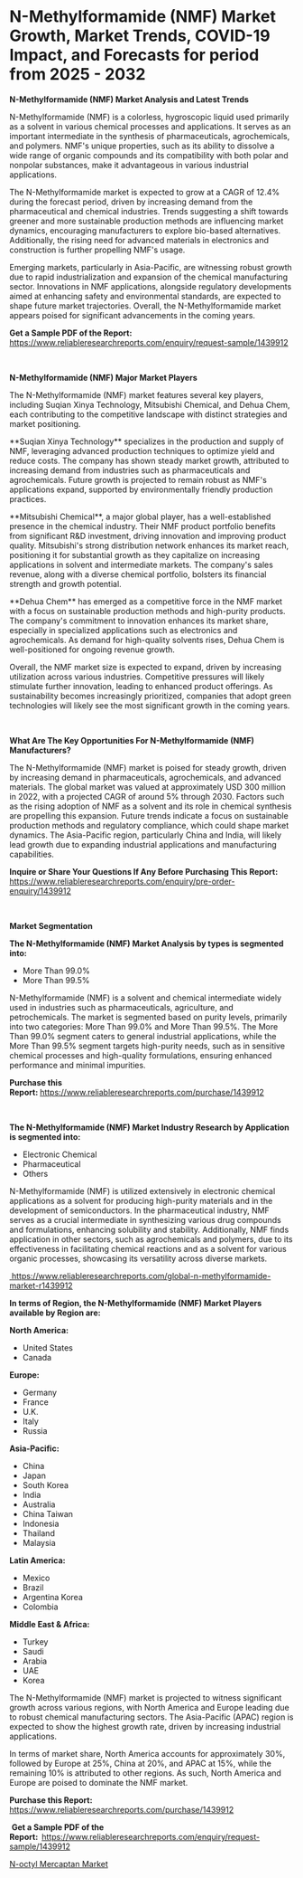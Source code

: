 <p><h1>N-Methylformamide (NMF) Market Growth, Market Trends, COVID-19 Impact, and Forecasts for period from 2025 - 2032</h1></p><p><strong>N-Methylformamide (NMF) Market Analysis and Latest Trends</strong></p>
<p><p>N-Methylformamide (NMF) is a colorless, hygroscopic liquid used primarily as a solvent in various chemical processes and applications. It serves as an important intermediate in the synthesis of pharmaceuticals, agrochemicals, and polymers. NMF's unique properties, such as its ability to dissolve a wide range of organic compounds and its compatibility with both polar and nonpolar substances, make it advantageous in various industrial applications.</p><p>The N-Methylformamide market is expected to grow at a CAGR of 12.4% during the forecast period, driven by increasing demand from the pharmaceutical and chemical industries. Trends suggesting a shift towards greener and more sustainable production methods are influencing market dynamics, encouraging manufacturers to explore bio-based alternatives. Additionally, the rising need for advanced materials in electronics and construction is further propelling NMF's usage. </p><p>Emerging markets, particularly in Asia-Pacific, are witnessing robust growth due to rapid industrialization and expansion of the chemical manufacturing sector. Innovations in NMF applications, alongside regulatory developments aimed at enhancing safety and environmental standards, are expected to shape future market trajectories. Overall, the N-Methylformamide market appears poised for significant advancements in the coming years.</p></p>
<p><strong>Get a Sample PDF of the Report:&nbsp;</strong> <a href="https://www.reliableresearchreports.com/enquiry/request-sample/1439912?utm_campaign=3362&utm_medium=2&utm_source=Github&utm_content=ia&utm_term=03042025&utm_id=n-methylformamide-nmf">https://www.reliableresearchreports.com/enquiry/request-sample/1439912</a></p>
<p>&nbsp;</p>
<p><strong>N-Methylformamide (NMF) Major Market Players</strong></p>
<p><p>The N-Methylformamide (NMF) market features several key players, including Suqian Xinya Technology, Mitsubishi Chemical, and Dehua Chem, each contributing to the competitive landscape with distinct strategies and market positioning.</p><p>**Suqian Xinya Technology** specializes in the production and supply of NMF, leveraging advanced production techniques to optimize yield and reduce costs. The company has shown steady market growth, attributed to increasing demand from industries such as pharmaceuticals and agrochemicals. Future growth is projected to remain robust as NMF's applications expand, supported by environmentally friendly production practices.</p><p>**Mitsubishi Chemical**, a major global player, has a well-established presence in the chemical industry. Their NMF product portfolio benefits from significant R&D investment, driving innovation and improving product quality. Mitsubishi's strong distribution network enhances its market reach, positioning it for substantial growth as they capitalize on increasing applications in solvent and intermediate markets. The company's sales revenue, along with a diverse chemical portfolio, bolsters its financial strength and growth potential.</p><p>**Dehua Chem** has emerged as a competitive force in the NMF market with a focus on sustainable production methods and high-purity products. The company's commitment to innovation enhances its market share, especially in specialized applications such as electronics and agrochemicals. As demand for high-quality solvents rises, Dehua Chem is well-positioned for ongoing revenue growth.</p><p>Overall, the NMF market size is expected to expand, driven by increasing utilization across various industries. Competitive pressures will likely stimulate further innovation, leading to enhanced product offerings. As sustainability becomes increasingly prioritized, companies that adopt green technologies will likely see the most significant growth in the coming years.</p></p>
<p>&nbsp;</p>
<p><strong>What Are The Key Opportunities For N-Methylformamide (NMF) Manufacturers?</strong></p>
<p><p>The N-Methylformamide (NMF) market is poised for steady growth, driven by increasing demand in pharmaceuticals, agrochemicals, and advanced materials. The global market was valued at approximately USD 300 million in 2022, with a projected CAGR of around 5% through 2030. Factors such as the rising adoption of NMF as a solvent and its role in chemical synthesis are propelling this expansion. Future trends indicate a focus on sustainable production methods and regulatory compliance, which could shape market dynamics. The Asia-Pacific region, particularly China and India, will likely lead growth due to expanding industrial applications and manufacturing capabilities.</p></p>
<p><strong>Inquire or Share Your Questions If Any Before Purchasing This Report:</strong> <a href="https://www.reliableresearchreports.com/enquiry/pre-order-enquiry/1439912?utm_campaign=3362&utm_medium=2&utm_source=Github&utm_content=ia&utm_term=03042025&utm_id=n-methylformamide-nmf">https://www.reliableresearchreports.com/enquiry/pre-order-enquiry/1439912</a></p>
<p>&nbsp;</p>
<p><strong>Market Segmentation</strong></p>
<p><strong>The N-Methylformamide (NMF) Market Analysis by types is segmented into:</strong></p>
<p><ul><li>More Than 99.0%</li><li>More Than 99.5%</li></ul></p>
<p><p>N-Methylformamide (NMF) is a solvent and chemical intermediate widely used in industries such as pharmaceuticals, agriculture, and petrochemicals. The market is segmented based on purity levels, primarily into two categories: More Than 99.0% and More Than 99.5%. The More Than 99.0% segment caters to general industrial applications, while the More Than 99.5% segment targets high-purity needs, such as in sensitive chemical processes and high-quality formulations, ensuring enhanced performance and minimal impurities.</p></p>
<p><strong>Purchase this Report:&nbsp;</strong><a href="https://www.reliableresearchreports.com/purchase/1439912?utm_campaign=3362&utm_medium=2&utm_source=Github&utm_content=ia&utm_term=03042025&utm_id=n-methylformamide-nmf">https://www.reliableresearchreports.com/purchase/1439912</a></p>
<p>&nbsp;</p>
<p><strong>The N-Methylformamide (NMF) Market Industry Research by Application is segmented into:</strong></p>
<p><ul><li>Electronic Chemical</li><li>Pharmaceutical</li><li>Others</li></ul></p>
<p><p>N-Methylformamide (NMF) is utilized extensively in electronic chemical applications as a solvent for producing high-purity materials and in the development of semiconductors. In the pharmaceutical industry, NMF serves as a crucial intermediate in synthesizing various drug compounds and formulations, enhancing solubility and stability. Additionally, NMF finds application in other sectors, such as agrochemicals and polymers, due to its effectiveness in facilitating chemical reactions and as a solvent for various organic processes, showcasing its versatility across diverse markets.</p></p>
<p><a href="https://www.reliableresearchreports.com/global-n-methylformamide-market-r1439912?utm_campaign=3362&utm_medium=2&utm_source=Github&utm_content=ia&utm_term=03042025&utm_id=n-methylformamide-nmf">&nbsp;https://www.reliableresearchreports.com/global-n-methylformamide-market-r1439912</a></p>
<p><strong>In terms of Region, the N-Methylformamide (NMF) Market Players available by Region are:</strong></p>
<p>
    <p> <strong> North America: </strong>
        <ul>
            <li>United States</li>
            <li>Canada</li>
        </ul>
        </p> 
    <p> <strong> Europe: </strong>
        <ul>
            <li>Germany</li>
            <li>France</li>
            <li>U.K.</li>
            <li>Italy</li>
            <li>Russia</li>
        </ul>
        </p> 
    <p> <strong> Asia-Pacific: </strong>
        <ul>
            <li>China</li>
            <li>Japan</li>
            <li>South Korea</li>
            <li>India</li>
            <li>Australia</li>
            <li>China Taiwan</li>
            <li>Indonesia</li>
            <li>Thailand</li>
            <li>Malaysia</li>
        </ul>
        </p> 
    <p> <strong> Latin America: </strong>
        <ul>
            <li>Mexico</li>
            <li>Brazil</li>
            <li>Argentina Korea</li>
            <li>Colombia</li>
        </ul>
        </p> 
    <p> <strong> Middle East & Africa: </strong>
        <ul>
            <li>Turkey</li>
            <li>Saudi</li>
            <li>Arabia</li>
            <li>UAE</li>
            <li>Korea</li>
        </ul>
    </p>
    </p>
<p><p>The N-Methylformamide (NMF) market is projected to witness significant growth across various regions, with North America and Europe leading due to robust chemical manufacturing sectors. The Asia-Pacific (APAC) region is expected to show the highest growth rate, driven by increasing industrial applications. </p><p>In terms of market share, North America accounts for approximately 30%, followed by Europe at 25%, China at 20%, and APAC at 15%, while the remaining 10% is attributed to other regions. As such, North America and Europe are poised to dominate the NMF market.</p></p>
<p><strong>Purchase this Report: </strong><a href="https://www.reliableresearchreports.com/purchase/1439912?utm_campaign=3362&utm_medium=2&utm_source=Github&utm_content=ia&utm_term=03042025&utm_id=n-methylformamide-nmf">https://www.reliableresearchreports.com/purchase/1439912</a></p>
<p>&nbsp;<strong>Get a Sample PDF of the Report:&nbsp;&nbsp;</strong><a href="https://www.reliableresearchreports.com/enquiry/request-sample/1439912?utm_campaign=3362&utm_medium=2&utm_source=Github&utm_content=ia&utm_term=03042025&utm_id=n-methylformamide-nmf">https://www.reliableresearchreports.com/enquiry/request-sample/1439912</a></p>
<p><strong></strong></p>
<p><p><a href="https://github.com/iquiseeboli/Market-Research-Report-List-1/blob/main/n-octyl-mercaptan-market.md?utm_campaign=3362&utm_medium=2&utm_source=Github&utm_content=ia&utm_term=03042025&utm_id=n-methylformamide-nmf">N-octyl Mercaptan Market</a></p></p>